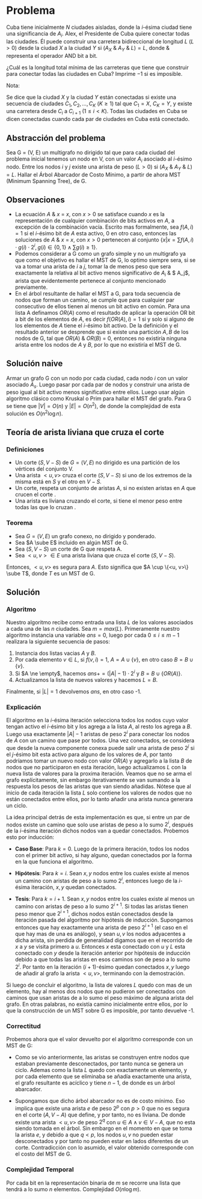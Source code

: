 # Problema

Cuba tiene inicialmente $N$ ciudades aisladas, donde la $i$-ésima ciudad tiene una significancia de $A_i$. Alex, el Presidente de Cuba quiere conectar todas las ciudades. Él puede construir una carretera bidireccional de longitud $L$ $(L > 0)$ desde la ciudad $X$ a la ciudad $Y$ si $(A_X$ & $A_Y$ & $L) = L$, donde & representa el operador AND bit a bit.

¿Cuál es la longitud total mínima de las carreteras que tiene que construir para conectar todas las ciudades en Cuba? Imprime $-1$ si es imposible.

Nota:

Se dice que la ciudad $X$ y la ciudad $Y$ están conectadas si existe una secuencia de ciudades $C_1, C_2, \dots, C_K$ $(K \geq 1)$ tal que $C_1 = X$, $C_K = Y$, y existe una carretera desde $C_i$ a $C_{i+1}$ $(1 \leq i < K)$. Todas las ciudades en Cuba se dicen conectadas cuando cada par de ciudades en Cuba está conectado.

## Abstracción del problema

Sea G = (V, E) un multigrafo no dirigido tal que para cada ciudad del problema inicial tenemos un nodo en V, con un valor $A_i$ asociado al $i$-ésimo nodo. Entre los nodos $i$ y $j$ existe una arista de peso $(L > 0)$ si $(A_X$ & $A_Y$ & $L) = L$. Hallar el Árbol Abarcador de Costo Mínimo, a partir de ahora MST (Minimum Spanning Tree), de G.

## Observaciones

- La ecuación $A$ & $x$ = $x$, con $x > 0$ se satisface cuando $x$ es la representación de cualquier combinación de bits activos en $A$, a excepción de la combinación vacía. Escrito mas formalmente, sea $f(A, i) = 1$ si el $i$-ésimo bit de $A$ esta activo, 0 en otro caso, entonces las soluciones de $A$ & $x$ = $x$, con $x > 0$ pertenecen al conjunto $\{x | x = \sum f(A, i) \cdot g(i) \cdot 2 ^i, g(i) \in \{0, 1\} \land \sum g(i) \geq 1\}$.
- Podemos considerar a G como un grafo simple y no un multigrafo ya que como el objetivo es hallar el MST de G, lo optimo siempre sera, si se va a tomar una arista de $i$ a $j$, tomar la de menos peso que sera exactamente la relativa al bit activo menos significativo de $A_i$ & $ A_j$, arista que evidentemente pertenece al conjunto mencionado previamente.
- En el árbol resultante de hallar el MST a G, para toda secuencia de nodos que forman un camino, se cumple que para cualquier par consecutivo de ellos tienen al menos un bit activo en común. Para una lista A definamos $OR(A)$ como el resultado de aplicar la operación OR bit a bit de los elementos de $A$, es decir $f(OR(A), i) = 1$ si y solo si alguno de los elementos de $A$ tiene el $i$-ésimo bit activo. De la definición y el resultado anterior se desprende que si existe una partición $A, B$ de los nodos de G, tal que $OR(A)$ & $OR(B)$ = 0, entonces no existiría ninguna arista entre los nodos de $A$ y $B$, por lo que no existiría el MST de G.

## Solución naive

Armar un grafo G con un nodo por cada ciudad, cada nodo $i$ con un valor asociado $A_s$. Luego pasar por cada par de nodos y construir una arista de peso igual al bit activo menos significativo entre ellos. Luego usar algún algoritmo clásico como Kruskal o Prim para hallar el MST del grafo. Para G se tiene que $|V| = O(n)$ y $|E| = O(n^2)$, de donde la complejidad de esta solución es $O(n^2 \log n)$.

## Teoría de arista liviana que cruza el corte

### Definiciones

- Un corte $(S, V-S)$ de $G=(V,E)$ no dirigido es una partición de los vértices del conjunto V.
- Una arista $<u,v>$ cruza el corte $(S, V-S)$ si uno de los extremos de la misma está en $S$ y el otro en $V-S$.
- Un corte, respeta un conjunto de aristas $A$, si no existen aristas en $A$ que crucen el corte .
- Una arista es liviana cruzando el corte, si tiene el menor peso entre todas las que lo cruzan .

### Teorema

- Sea $G=(V,E)$ un grafo conexo, no dirigido y ponderado.
- Sea $A \sube E$ incluido en algún MST de G.
- Sea $(S, V-S)$ un corte de G que respeta A.
- Sea $<u,v> \in E$ una arista liviana que cruza el corte $(S, V-S)$.

Entonces, $<u,v>$ es segura para $A$. Esto significa que $A \cup \{<u, v>\} \sube T$, donde $T$ es un MST de G.

## Solución

### Algoritmo

Nuestro algoritmo recibe como entrada una lista $L$ de los valores asociados a cada una de las $n$ ciudades. Sea $m = max(L)$. Primeramente nuestro algoritmo instancia una variable $ans = 0$, luego por cada $0 \leq i \leq m - 1$ realizara la siguiente secuencia de pasos:

1) Instancia dos listas vacias $A$ y $B$.
2) Por cada elemento $v \in L$, si $f(v, i) = 1$, $A = A \cup \{v\}$, en otro caso $B = B \cup \{v\}$.
3) Si $A \ne \empty$, hacemos $ans += (|A| - 1) \cdot 2^i$ y $B = B \cup \{OR(A)\}$.
4) Actualizamos la lista de nuevos valores y hacemos $L = B$.

Finalmente, si $|L| = 1$ devolvemos $ans$, en otro caso -1.

### Explicación

El algoritmo en la $i$-ésima iteración selecciona todos los nodos cuyo valor tengan activo el $i$-ésimo bit y los agrega a la lista $A$, al resto los agrega a $B$. Luego usa exactamente $|A| - 1$ aristas de peso $2^i$ para conectar los nodos de $A$ con un camino que pase por todos. Una vez conectados, se considera que desde la nueva componente conexa puede salir una arista de peso $2^j$ si el $j$-ésimo bit esta activo para alguno de los valores de $A$, por tanto podríamos tomar un nuevo nodo con valor $OR(A)$ y agregarlo a la lista $B$ de nodos que no participaron en esta iteración, luego actualizamos $L$ con la nueva lista de valores para la proxima iteración. Veamos que no se arma el grafo explícitamente, sin embargo iterativamente se van sumando a la respuesta los pesos de las aristas que van siendo añadidas. Nótese que al inicio de cada iteración la lista $L$ solo contiene los valores de nodos que no están conectados entre ellos, por lo tanto añadir una arista nunca generara un ciclo.

La idea principal detrás de esta implementación es que, si entre un par de nodos existe un camino que solo use aristas de peso a lo sumo $2^i$, después de la $i$-ésima iteración dichos nodos van a quedar conectados. Probemos esto por inducción:

- **Caso Base**: Para $k = 0$. Luego de la primera iteración, todos los nodos con el primer bit activo, si hay alguno, quedan conectados por la forma en la que funciona el algoritmo.

- **Hipótesis**: Para $k = i$. Sean $x, y$ nodos entre los cuales existe al menos un camino con aristas de peso a lo sumo $2^i$, entonces luego de la $i$-ésima iteración, $x, y$ quedan conectados.

- **Tesis**: Para $k = i + 1$. Sean $x, y$ nodos entre los cuales existe al menos un camino con aristas de peso a lo sumo $2^{i + 1}$. Si todas las aristas tienen peso menor que $2^{i + 1}$, dichos nodos están conectados desde la iteración pasada del algoritmo por hipótesis de inducción. Supongamos entonces que hay exactamente una arista de peso $2^{i + 1}$ (el caso en el que hay mas de una es análogo), y sean $u, v$ los nodos adyacentes a dicha arista, sin perdida de generalidad digamos que en el recorrido de $x$ a $y$ se visita primero a $u$. Entonces $x$ esta conectado con $u$ y $L$ esta conectado con $y$ desde la iteración anterior por hipótesis de inducción debido a que todas las aristas en esos caminos son de peso a lo sumo $2^i$. Por tanto en la iteración $(i+1)$-ésimo quedan conectados $x, y$ luego de añadir al grafo la arista $<u, v>$, terminando con la demostración.

Si luego de concluir el algoritmo, la lista de valores $L$ quedo con mas de un elemento, hay al menos dos nodos que no pudieron ser conectados con caminos que usan aristas de a lo sumo el peso máximo de alguna arista del grafo. En otras palabras, no existía camino inicialmente entre ellos, por lo que la construcción de un MST sobre G es imposible, por tanto devuelve -1.

### Correctitud

Probemos ahora que el valor devuelto por el algoritmo corresponde con un MST de G:

- Como se vio anteriormente, las aristas se construyen entre nodos que estaban previamente desconectados, por tanto nunca se genera un ciclo. Ademas como la lista $L$ quedo con exactamente un elemento, y por cada elemento que se eliminaba se añadía exactamente una arista, el grafo resultante es acíclico y tiene $n -1$, de donde es un árbol abarcador.

- Supongamos que dicho árbol abarcador no es de costo mínimo. Eso implica que existe una arista $e$ de peso $2^p$ con $p > 0$ que no es segura en el corte $(A, V - A)$ que define, y por tanto, no es liviana. De donde existe una arista $<u, v>$ de peso $2^q$ con $u \in A \land v \in V - A$, que no esta siendo tomada en el árbol. Sin embargo en el momento en que se toma la arista $e$, y debido a que $q < p$, los nodos $u, v$ no pueden estar desconectados y por tanto no pueden estar en lados diferentes de un corte. Contradicción con lo asumido, el valor obtenido corresponde con el costo del MST de G.

### Complejidad Temporal

Por cada bit en la representación binaria de $m$ se recorre una lista que tendrá a lo sumo $n$ elementos. Complejidad $O(n \log m)$.
